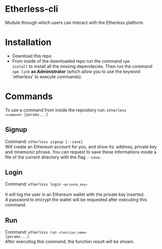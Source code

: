 # Etherless-cli
Module through which users can interact with the Etherless platform.

# Installation 
- Download this repo 
- From inside of the downloaded repo run the command <code>npm install</code> to install all the missing dependecies. Then run the command <code>npm link</code> <b>as Administrator</b> (which allow you to use the keyword 'etherless' to execute commands).

# Commands 
To use a command from inside the repository run: <code>etherless `<command>` [params...]</code>

## Signup 
Command: <code>etherless signup [--save]</code> <br/> 
Will create an Ethereum account for you, and show its: address, private key and mnemonic phrase. You can request to save these informations inside a file of the current directory with the flag <code>--save</code>.

## Login 
Command: <code>etherless login `<private_key>` </code> <br />
It will log the user in an Ethereum wallet with the private key inserted. <br>
A password to encrypt the wallet will be requested after executing this command.

## Run 
Command: <code>etherless run `<function_name>` [params...]</code> <br />
After executing this command, the function result will be shown. 
